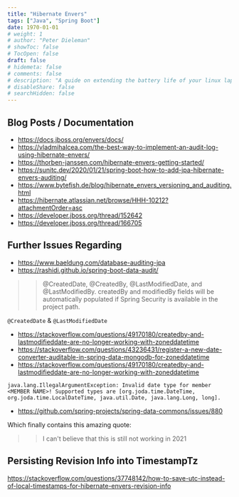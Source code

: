 ```yaml
---
title: "Hibernate Envers"
tags: ["Java", "Spring Boot"]
date: 1970-01-01
# weight: 1
# author: "Peter Dieleman"
# showToc: false
# TocOpen: false
draft: false
# hidemeta: false
# comments: false
# description: "A guide on extending the battery life of your linux laptop"
# disableShare: false
# searchHidden: false
---
```

## Blog Posts / Documentation

- <https://docs.jboss.org/envers/docs/>
- <https://vladmihalcea.com/the-best-way-to-implement-an-audit-log-using-hibernate-envers/>
- <https://thorben-janssen.com/hibernate-envers-getting-started/>
- <https://sunitc.dev/2020/01/21/spring-boot-how-to-add-jpa-hibernate-envers-auditing/>
- <https://www.bytefish.de/blog/hibernate_envers_versioning_and_auditing.html>
- <https://hibernate.atlassian.net/browse/HHH-10212?attachmentOrder=asc>
- <https://developer.jboss.org/thread/152642>
- <https://developer.jboss.org/thread/166705>

## Further Issues Regarding 

- <https://www.baeldung.com/database-auditing-jpa>
- <https://rashidi.github.io/spring-boot-data-audit/>

>> @CreatedDate, @CreatedBy, @LastModifiedDate, and @LastModifiedBy. createdBy and modifiedBy fields will be automatically populated if Spring Security is available in the project path. 

`@CreatedDate` & `@LastModifiedDate`

- <https://stackoverflow.com/questions/49170180/createdby-and-lastmodifieddate-are-no-longer-working-with-zoneddatetime>
- <https://stackoverflow.com/questions/43236431/register-a-new-date-converter-auditable-in-spring-data-mongodb-for-zoneddatetime>
- <https://stackoverflow.com/questions/49170180/createdby-and-lastmodifieddate-are-no-longer-working-with-zoneddatetime>

`java.lang.IllegalArgumentException: Invalid date type for member <MEMBER NAME>! Supported types are [org.joda.time.DateTime, org.joda.time.LocalDateTime, java.util.Date, java.lang.Long, long].`

- <https://github.com/spring-projects/spring-data-commons/issues/880>

Which finally contains this amazing quote:

>> I can't believe that this is still not working in 2021

## Persisting Revision Info into TimestampTz

<https://stackoverflow.com/questions/37748142/how-to-save-utc-instead-of-local-timestamps-for-hibernate-envers-revision-info>
